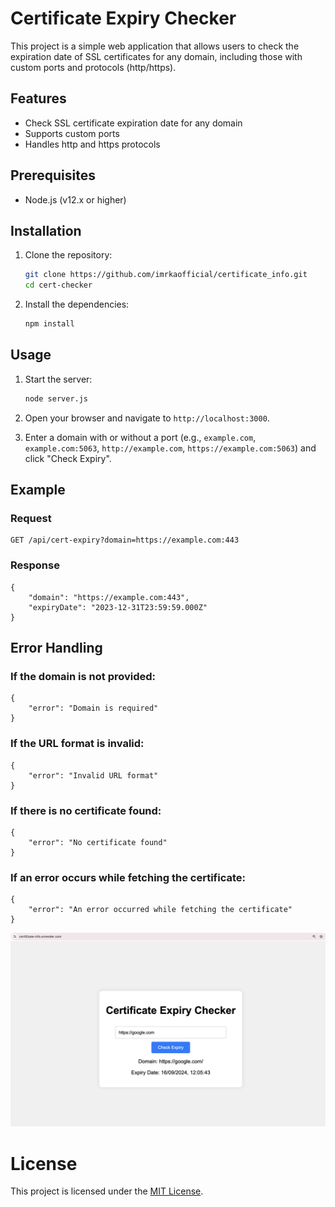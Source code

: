 # Certificate Expiry Checker

This project is a simple web application that allows users to check the expiration date of SSL certificates for any domain, including those with custom ports and protocols (http/https).

## Features

- Check SSL certificate expiration date for any domain
- Supports custom ports
- Handles http and https protocols

## Prerequisites

- Node.js (v12.x or higher)

## Installation

1. Clone the repository:

   ```bash
   git clone https://github.com/imrkaofficial/certificate_info.git
   cd cert-checker
   ```

2. Install the dependencies:

   ```bash
   npm install
   ```

## Usage

1. Start the server:

   ```bash
   node server.js
   ```

2. Open your browser and navigate to `http://localhost:3000`.

3. Enter a domain with or without a port (e.g., `example.com`, `example.com:5063`, `http://example.com`, `https://example.com:5063`) and click "Check Expiry".

## Example

### Request

    GET /api/cert-expiry?domain=https://example.com:443

### Response

    {
        "domain": "https://example.com:443",
        "expiryDate": "2023-12-31T23:59:59.000Z"
    }

## Error Handling

### If the domain is not provided:

    {
        "error": "Domain is required"
    }

### If the URL format is invalid:

    {
        "error": "Invalid URL format"
    }

### If there is no certificate found:

    {
        "error": "No certificate found"
    }

### If an error occurs while fetching the certificate:

    {
        "error": "An error occurred while fetching the certificate"
    }

![Demo Image](/static/demo.png)

# License

This project is licensed under the [MIT License](/LICENSE).
